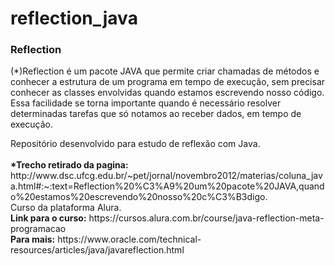 # reflection_java
<h3> Reflection </h3>
<p>(*)Reflection é um pacote JAVA que permite criar chamadas de métodos e conhecer a estrutura de um programa em tempo de execução, 
sem precisar conhecer as classes envolvidas quando estamos escrevendo nosso código. 
Essa facilidade se torna importante quando é necessário resolver determinadas tarefas que só notamos ao receber dados, em tempo de execução.</p>
Repositório desenvolvido para estudo de reflexão com Java.
<br><br>
<b>*Trecho retirado da pagina:</b> http://www.dsc.ufcg.edu.br/~pet/jornal/novembro2012/materias/coluna_java.html#:~:text=Reflection%20%C3%A9%20um%20pacote%20JAVA,quando%20estamos%20escrevendo%20nosso%20c%C3%B3digo.
<br>Curso da plataforma Alura.<br>
<b>Link para o curso:</b> https://cursos.alura.com.br/course/java-reflection-meta-programacao 
<br>
<b>Para mais:</b> https://www.oracle.com/technical-resources/articles/java/javareflection.html

